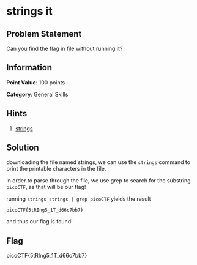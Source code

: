 # strings it

## Problem Statement

Can you find the flag in [file](./strings) without running it? 

## Information

**Point Value**: 100 points

**Category**: General Skills

## Hints

1. [strings](https://linux.die.net/man/1/strings)

## Solution

downloading the file named strings, we can use the `strings` command to print the printable characters in the file.

 in order to parse through the file, we use grep to search for the substring `picoCTF`, as that will be our flag!

running `strings strings | grep picoCTF` yields the result
```
picoCTF{5tRIng5_1T_d66c7bb7}
```
and thus our flag is found!

## Flag

picoCTF{5tRIng5_1T_d66c7bb7}
